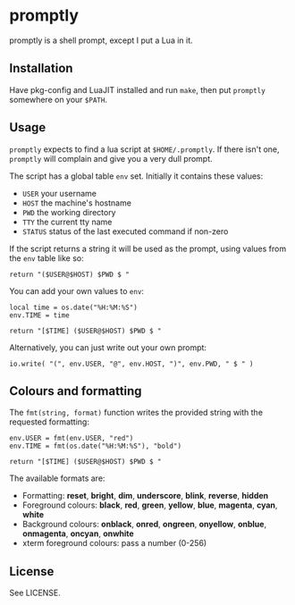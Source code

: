 # promptly

promptly is a shell prompt, except I put a Lua in it.

## Installation

Have pkg-config and LuaJIT installed and run `make`, then put `promptly` somewhere on your `$PATH`.

## Usage

`promptly` expects to find a lua script at `$HOME/.promptly`. If there isn't one, `promptly` will complain and give you a very dull prompt.

The script has a global table `env` set. Initially it contains these values:

- `USER`   your username
- `HOST`   the machine's hostname
- `PWD`    the working directory
- `TTY`    the current tty name
- `STATUS` status of the last executed command if non-zero

If the script returns a string it will be used as the prompt, using values from the `env` table like so:

    return "($USER@$HOST) $PWD $ "

You can add your own values to `env`:

    local time = os.date("%H:%M:%S")
    env.TIME = time
    
    return "[$TIME] ($USER@$HOST) $PWD $ "

Alternatively, you can just write out your own prompt:

    io.write( "(", env.USER, "@", env.HOST, ")", env.PWD, " $ " )

## Colours and formatting

The `fmt(string, format)` function writes the provided string with the requested formatting:

    env.USER = fmt(env.USER, "red")
    env.TIME = fmt(os.date("%H:%M:%S"), "bold")

    return "[$TIME] ($USER@$HOST) $PWD $ "

The available formats are:

- Formatting: **reset**, **bright**, **dim**, **underscore**, **blink**, **reverse**, **hidden**
- Foreground colours: **black**, **red**, **green**, **yellow**, **blue**, **magenta**, **cyan**, **white**
- Background colours: **onblack**, **onred**, **ongreen**, **onyellow**, **onblue**, **onmagenta**, **oncyan**, **onwhite**
- xterm foreground colours: pass a number (0-256)

## License

See LICENSE.



